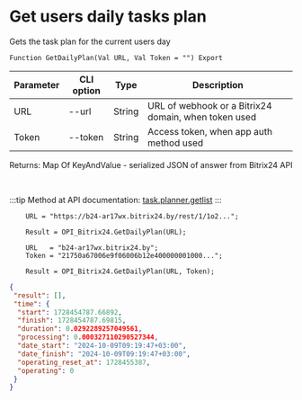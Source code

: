 ﻿---
sidebar_position: 25
---

# Get users daily tasks plan
 Gets the task plan for the current users day



`Function GetDailyPlan(Val URL, Val Token = "") Export`

  | Parameter | CLI option | Type | Description |
  |-|-|-|-|
  | URL | --url | String | URL of webhook or a Bitrix24 domain, when token used |
  | Token | --token | String | Access token, when app auth method used |

  
  Returns:  Map Of KeyAndValue - serialized JSON of answer from Bitrix24 API

<br/>

:::tip
Method at API documentation: [task.planner.getlist](https://dev.1c-bitrix.ru/rest_help/tasks/task/planner/getlist.php)
:::
<br/>


```bsl title="Code example"
    URL = "https://b24-ar17wx.bitrix24.by/rest/1/1o2...";

    Result = OPI_Bitrix24.GetDailyPlan(URL);

    URL   = "b24-ar17wx.bitrix24.by";
    Token = "21750a67006e9f06006b12e400000001000...";

    Result = OPI_Bitrix24.GetDailyPlan(URL, Token);
```
 



```json title="Result"
{
 "result": [],
 "time": {
  "start": 1728454787.66892,
  "finish": 1728454787.69815,
  "duration": 0.0292289257049561,
  "processing": 0.000327110290527344,
  "date_start": "2024-10-09T09:19:47+03:00",
  "date_finish": "2024-10-09T09:19:47+03:00",
  "operating_reset_at": 1728455387,
  "operating": 0
 }
}
```
